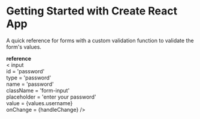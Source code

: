 # Getting Started with Create React App

A quick reference for forms with a custom validation function to validate the form's values.

**reference**
<br>
< input
<br>
  id = 'password'
<br>
  type = 'password'
  <br>
  name = 'password'
  <br>
  className = 'form-input'
  <br>
  placeholder = 'enter your password'
  <br>
  value = {values.username}
  <br>
  onChange = {handleChange}
/>
